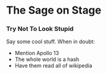 # The Sage on Stage

### Try Not To Look Stupid

Say some cool stuff.  When in doubt:

* Mention Apollo 13
* The whole world is a hash
* Have them read all of wikipedia

